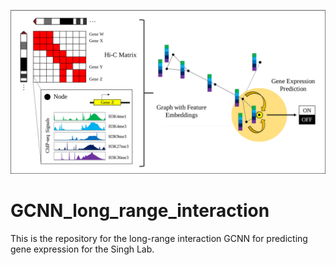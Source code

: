 ![](assets/model_summary.png)

# GCNN_long_range_interaction
This is the repository for the long-range interaction GCNN for predicting gene expression for the Singh Lab.
